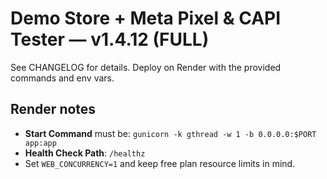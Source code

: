 # Demo Store + Meta Pixel & CAPI Tester — v1.4.12 (FULL)

See CHANGELOG for details. Deploy on Render with the provided commands and env vars.


## Render notes
- **Start Command** must be: `gunicorn -k gthread -w 1 -b 0.0.0.0:$PORT app:app`
- **Health Check Path**: `/healthz`
- Set `WEB_CONCURRENCY=1` and keep free plan resource limits in mind.
